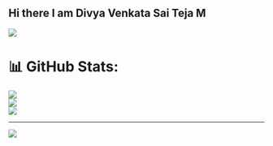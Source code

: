 ## Hi there I am Divya Venkata Sai Teja M

<!--
**msaiteja203/msaiteja203** is a ✨ _special_ ✨ repository because its `README.md` (this file) appears on your GitHub profile.

Here are some ideas to get you started:

- 🔭 I’m currently working on React JS
- 🌱 I’m currently learning 
- 👯 I’m looking to collaborate on ...
- 🤔 I’m looking for help with ...
- 💬 Ask me about ...
- 📫 How to reach me: ...
- 😄 Pronouns: ...
- ⚡ Fun fact: ...
-->
[![](https://visitcount.itsvg.in/api?id=msaiteja203&label=Profile%20Views&pretty=false)](https://visitcount.itsvg.in)
# 📊 GitHub Stats:
![](https://github-readme-stats.vercel.app/api?username=msaiteja203&theme=dark&hide_border=false&include_all_commits=false&count_private=false)<br/>
![](https://github-readme-streak-stats.herokuapp.com/?user=msaiteja203&theme=dark&hide_border=false)<br/>
![](https://github-readme-stats.vercel.app/api/top-langs/?username=msaiteja203&theme=dark&hide_border=false&include_all_commits=false&count_private=false&layout=compact)

---
[![](https://visitcount.itsvg.in/api?id=msaiteja203&icon=0&color=0)](https://visitcount.itsvg.in)

<!-- Proudly created with GPRM ( https://gprm.itsvg.in ) -->
